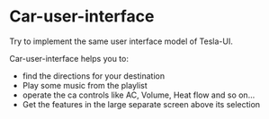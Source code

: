 # Car-user-interface

Try to implement the same user interface model of Tesla-UI.

Car-user-interface helps you to:

- find the directions for your destination
- Play some music from the playlist
- operate the ca controls like AC, Volume, Heat flow and so on...
- Get the features in the large separate screen above its selection

